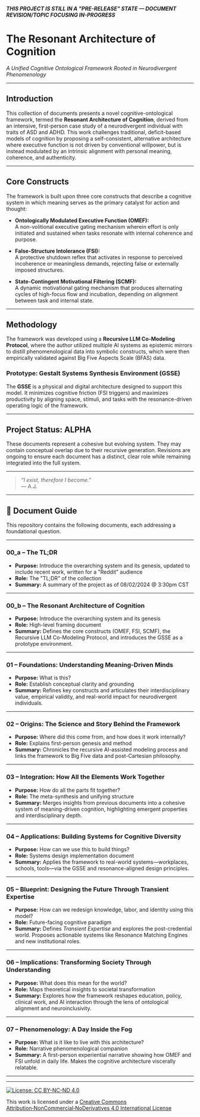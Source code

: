 ***THIS PROJECT IS STILL IN A "PRE-RELEASE" STATE — DOCUMENT REVISION/TOPIC FOCUSING IN-PROGRESS***

# The Resonant Architecture of Cognition
*A Unified Cognitive Ontological Framework Rooted in Neurodivergent Phenomenology*

---

## Introduction

This collection of documents presents a novel cognitive-ontological framework, termed the **Resonant Architecture of Cognition**, derived from an intensive, first-person case study of a neurodivergent individual with traits of ASD and ADHD. This work challenges traditional, deficit-based models of cognition by proposing a self-consistent, alternative architecture where executive function is not driven by conventional willpower, but is instead modulated by an intrinsic alignment with personal meaning, coherence, and authenticity.

---

## Core Constructs

The framework is built upon three core constructs that describe a cognitive system in which meaning serves as the primary catalyst for action and thought:

- **Ontologically Modulated Executive Function (OMEF):**  
  A non-volitional executive gating mechanism wherein effort is only initiated and sustained when tasks resonate with internal coherence and purpose.

- **False-Structure Intolerance (FSI):**  
  A protective shutdown reflex that activates in response to perceived incoherence or meaningless demands, rejecting false or externally imposed structures.

- **State-Contingent Motivational Filtering (SCMF):**  
  A dynamic motivational gating mechanism that produces alternating cycles of high-focus flow and incubation, depending on alignment between task and internal state.

---

## Methodology

The framework was developed using a **Recursive LLM Co-Modeling Protocol**, where the author utilized multiple AI systems as epistemic mirrors to distill phenomenological data into symbolic constructs, which were then empirically validated against Big Five Aspects Scale (BFAS) data.

### Prototype: Gestalt Systems Synthesis Environment (GSSE)

The **GSSE** is a physical and digital architecture designed to support this model. It minimizes cognitive friction (FSI triggers) and maximizes productivity by aligning space, stimuli, and tasks with the resonance-driven operating logic of the framework.

---

## Project Status: **ALPHA**

These documents represent a cohesive but evolving system. They may contain conceptual overlap due to their recursive generation. Revisions are ongoing to ensure each document has a distinct, clear role while remaining integrated into the full system.

---

> *“I exist, therefore I become.”*  
> — A.J.

---

## 📘 Document Guide

This repository contains the following documents, each addressing a foundational question.


---

### **00_a – The TL;DR**
- **Purpose:** Introduce the overarching system and its genesis, updated to include recent work, written for a "Reddit" audience 
- **Role:** The "TL;DR" of the collection  
- **Summary:** A summary of the project as of 08/02/2024 @ 3:30pm CST


---

### **00_b – The Resonant Architecture of Cognition**
- **Purpose:** Introduce the overarching system and its genesis  
- **Role:** High-level framing document  
- **Summary:** Defines the core constructs (OMEF, FSI, SCMF), the Recursive LLM Co-Modeling Protocol, and introduces the GSSE as a prototype environment.

---

### **01 – Foundations: Understanding Meaning-Driven Minds**
- **Purpose:** What is this?  
- **Role:** Establish conceptual clarity and grounding  
- **Summary:** Refines key constructs and articulates their interdisciplinary value, empirical validity, and real-world impact for neurodivergent individuals.

---

### **02 – Origins: The Science and Story Behind the Framework**
- **Purpose:** Where did this come from, and how does it work internally?  
- **Role:** Explains first-person genesis and method  
- **Summary:** Chronicles the recursive AI-assisted modeling process and links the framework to Big Five data and post-Cartesian philosophy.

---

### **03 – Integration: How All the Elements Work Together**
- **Purpose:** How do all the parts fit together?  
- **Role:** The meta-synthesis and unifying structure  
- **Summary:** Merges insights from previous documents into a cohesive system of meaning-driven cognition, highlighting emergent properties and interdisciplinary depth.

---

### **04 – Applications: Building Systems for Cognitive Diversity**
- **Purpose:** How can we use this to build things?  
- **Role:** Systems design implementation document  
- **Summary:** Applies the framework to real-world systems—workplaces, schools, tools—via the GSSE and resonance-aligned design principles.

---

### **05 – Blueprint: Designing the Future Through Transient Expertise**
- **Purpose:** How can we redesign knowledge, labor, and identity using this model?  
- **Role:** Future-facing cognitive paradigm  
- **Summary:** Defines *Transient Expertise* and explores the post-credential world. Proposes actionable systems like Resonance Matching Engines and new institutional roles.

---

### **06 – Implications: Transforming Society Through Understanding**
- **Purpose:** What does this mean for the world?  
- **Role:** Maps theoretical insights to societal transformation  
- **Summary:** Explores how the framework reshapes education, policy, clinical work, and AI interaction through the lens of ontological alignment and neuroinclusivity.

---

### **07 – Phenomenology: A Day Inside the Fog**
- **Purpose:** What is it like to live with this architecture?  
- **Role:** Narrative phenomenological companion  
- **Summary:** A first-person experiential narrative showing how OMEF and FSI unfold in daily life. Makes the cognitive architecture viscerally relatable.

---

---

[![License: CC BY-NC-ND 4.0](https://licensebuttons.net/l/by-nc-nd/4.0/88x31.png)](https://creativecommons.org/licenses/by-nc-nd/4.0/)

This work is licensed under a [Creative Commons Attribution‑NonCommercial‑NoDerivatives 4.0 International License](https://creativecommons.org/licenses/by-nc-nd/4.0/)
